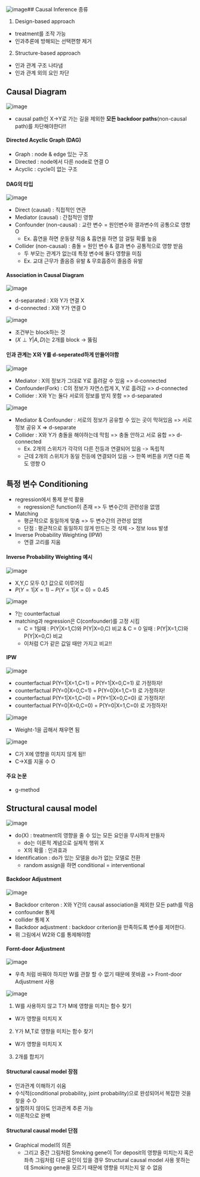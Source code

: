 ![image](https://github.com/hkyoo52/Causal-Inference/assets/63588046/769189a9-cc69-43ad-bb25-c952330a5435)## Causal Inference 종류
1. Design-based approach
* treatment를 조작 가능
* 인과추론에 방해되는 선택편향 제거
  
2. Structure-based approach
* 인과 관계 구조 나타냄
* 인과 관계 외의 요인 차단

## Causal Diagram

![image](https://github.com/hkyoo52/Causal-Inference/assets/63588046/8d9d1e47-d55d-46bc-a21e-59df532d4742)

* causal path인 X->Y로 가는 길을 제외한 **모든 backdoor paths**(non-causal path)를 차단해야한다!!
  
#### Directed Acyclic Graph (DAG)
* Graph : node & edge 있는 구조
* Directed : node에서 다른 node로 연결 O
* Acyclic : cycle이 없는 구조

#### DAG의 타입

![image](https://github.com/hkyoo52/Causal-Inference/assets/63588046/e244bee5-043a-4f8f-bac3-5305fef14ce6)

* Direct (causal) : 직접적인 연관
* Mediator (causal) : 간접적인 영향
* Confounder (non-causal) : 교란 변수 = 원인변수와 결과변수의 공통으로 영향 O
  * Ex. 흡연을 하면 운동량 적음 & 흡연을 하면 암 걸릴 확률 높음
* Collider (non-causal) : 충돌 = 원인 변수 & 결과 변수 공통적으로 영향 받음
  * 두 부모는 관계가 없는데 특정 변수에 둘다 영향을 미침
  * Ex. 교대 근무가 졸음증 유발 & 무호흡증이 졸음증 유발

#### Association in Causal Diagram

![image](https://github.com/hkyoo52/Causal-Inference/assets/63588046/16784526-2647-4236-9e00-315fc7b9dc11)

* d-separated : X와 Y가 연결 X
* d-connected : X와 Y가 연결 O


![image](https://github.com/hkyoo52/Causal-Inference/assets/63588046/dcc19cb4-8c19-41ea-9d3b-1287d1c0aac8)

* 조건부는 block하는 것
* $(X \perp Y|A,D)$는 2개를 block -> 뚫림

#### 인과 관계는 X와 Y를 d-seperated하게 만들어야함

![image](https://github.com/hkyoo52/Causal-Inference/assets/63588046/824080cd-7388-438c-9fc5-2eff22dcbd15)

* Mediator : X의 정보가 그대로 Y로 흘려갈 수 있음 => d-connected
* Confounder(Fork) : C의 정보가 자연스럽게 X, Y로 흘려감 => d-connected
* Collider : X와 Y는 둘다 서로의 정보를 받지 못함 => d-separated

![image](https://github.com/hkyoo52/Causal-Inference/assets/63588046/1f9d4cea-a3c4-45c4-8b44-42dca05aed6d)

* Mediator & Confounder : 서로의 정보가 공유할 수 있는 곳이 막혀있음 => 서로 정보 공유 X => d-separate
* Collider : X와 Y가 충돌을 해야하는데 막힘 => 충돌 안하고 서로 융합 => d-connected
  * Ex. 2개의 스위치가 각각의 다른 전등과 연결되어 있음 -> 독립적
  * 근데 2개의 스위치가 동일 전등에 연결되어 있음 -> 한쪽 버튼을 키면 다른 쪽도 영향 O


## 특정 변수 Conditioning
* regression에서 통제 분석 활용
  * regression은 function이 존재 => 두 변수간의 관련성을 없앰
* Matching
  * 평균적으로 동일하게 맞춤 => 두 변수간의 관련성 없앰
  * 단점 : 평균적으로 동일하지 않게 만드는 것 삭제 -> 정보 loss 발생
* Inverse Probability Weighting (IPW)
  * 연결 고리를 지움
#### Inverse Probability Weighting 예시

![image](https://github.com/hkyoo52/Causal-Inference/assets/63588046/ac001bf1-c4df-4a5b-9dea-69e1b497a5d0)

* X,Y,C 모두 0,1 값으로 이루어짐
* $P(Y=1|X=1)-P(Y=1|X=0) = 0.45$

![image](https://github.com/hkyoo52/Causal-Inference/assets/63588046/a857036c-b531-47e5-b0b1-11fff17158ed)

* ?는 counterfactual
* matching과 regression은 C(confounder)를 고정 시킴
  * C = 1일때 : P(Y|X=1,C)와 P(Y|X=0,C) 비교 & C = 0 일때 : P(Y|X=1,C)와 P(Y|X=0,C) 비교
  * 이처럼 C가 같은 값일 때만 가지고 비교!!
#### IPW

![image](https://github.com/hkyoo52/Causal-Inference/assets/63588046/a034c2b4-a568-4d5d-92cb-8d10d872a978)

* counterfactual P(Y=1|X=1,C=1) = P(Y=1|X=0,C=1) 로 가정하자!
* counterfactual P(Y=0|X=0,C=1) = P(Y=0|X=1,C=1) 로 가정하자!
* counterfactual P(Y=1|X=1,C=0) = P(Y=1|X=0,C=0) 로 가정하자!
* counterfactual P(Y=0|X=0,C=0) = P(Y=0|X=1,C=0) 로 가정하자!

![image](https://github.com/hkyoo52/Causal-Inference/assets/63588046/44cd2e32-69a2-46cf-aaf9-18fc882de189)

* Weight-1을 곱해서 채우면 됨

![image](https://github.com/hkyoo52/Causal-Inference/assets/63588046/fc9b76c8-0231-440a-9055-1e8c1d396f80)

* C가 X에 영향을 미치지 않게 됨!!
* C->X를 지울 수 O

#### 주요 논문
* g-method


## Structural causal model

![image](https://github.com/hkyoo52/Causal-Inference/assets/63588046/e14647aa-d72b-46e2-a6f6-ba08d5b2e1bb)


* do(X) : treatment의 영향을 줄 수 있는 모든 요인을 무시하게 만들자
  * do는 이론적 계념으로 실제적 행위 X
  * X의 확률 : 인과효과
* Identification : do가 있는 모델을 do가 없는 모델로 전환
  * random assign을 하면 conditional = interventional

#### Backdoor Adjustment

![image](https://github.com/hkyoo52/Causal-Inference/assets/63588046/25815ce8-2937-4fda-88df-c08958595cd1)

*  Backdoor criteron : X와 Y간의 causal association을 제외한 모든 path를 막음
  *  confounder 통제
  *  collider 통제 X
*  Backdoor adjustment : backdoor criterion을 만족하도록 변수를 제어한다.
  *  위 그림에서 W2와 C를 통제해야함

#### Fornt-door Adjustment
![image](https://github.com/hkyoo52/Causal-Inference/assets/63588046/2c79340b-bb11-4a9a-a62c-f5399407b23e)

* 우측 처럼 바꿔야 하지만 W를 관찰 할 수 없기 때문에 못바꿈 => Front-door Adjustment 사용

![image](https://github.com/hkyoo52/Causal-Inference/assets/63588046/fbd56977-7905-4934-b7a6-f47cc1090363)

1. W를 사용하지 않고 T가 M에 영향을 미치는 함수 찾기
  * W가 영향을 미치지 X 
2. Y가 M,T로 영향을 미치는 함수 찾기
  * W가 영향을 미치지 X
3. 2개를 합치기

#### Structural causal model 장점
* 인과관계 이해하기 쉬움
* 수식적(conditional probability, joint probability)으로 완성되어서 복잡한 것을 찾을 수 O
* 실험하지 않아도 인과관계 추론 가능
* 이론적으로 완벽

#### Structural causal model 단점
* Graphical model의 의존 
  * 그리고 중간 그림처럼 Smoking gene이 Tor deposit의 영향을 미치는지 혹은 좌측 그림처럼 다른 요인이 있을 경우 Structural causal model 사용 못하는데 Smoking gene을 모르기 때문에 영향을 미치는지 알 수 없음 
